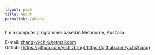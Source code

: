 ```yaml
---
layout: page
title: About
permalink: /about/
---
```


I'm a computer programmer based in Melbourne, Australia.

E-mail: <zhang-yi-chi@hotmail.com>
<br>
Github: [https://github.com/yichizhang](https://github.com/yichizhang)
